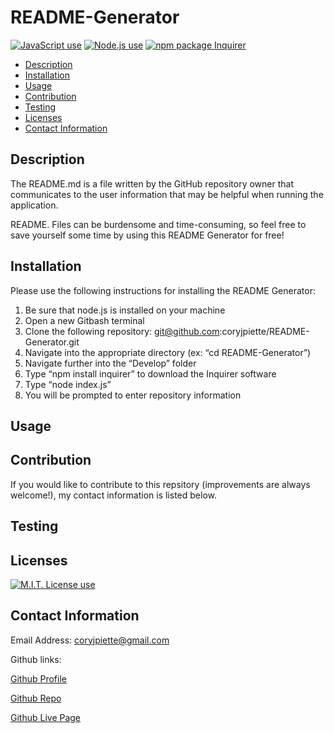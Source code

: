 # README-Generator


<a href="https://img.shields.io/badge/JavaScipt-100%25-yellow"><img alt="JavaScript use" src="https://img.shields.io/badge/JavaScipt-100%25-yellow"></a> <a href="https://img.shields.io/badge/Used-Node.js-red"><img alt="Node.js use" src="https://img.shields.io/badge/Used-Node.js-red"></a> <a href="https://img.shields.io/badge/npm-Inquirer-orange"><img alt="npm package Inquirer" src="https://img.shields.io/badge/npm-Inquirer-orange"></a>


- [Description](#description)
- [Installation](#installation)
- [Usage](#usage)
- [Contribution](#contribution)
- [Testing](#testing)
- [Licenses](#licenses)
- [Contact Information](#contact-information)


## Description
The README.md is a file written by the GitHub repository owner that communicates to the user information that may be helpful when running the application.

README. Files can be burdensome and time-consuming, so feel free to save yourself some time by using this README Generator for free!


## Installation

Please use the following instructions for installing the README Generator:
1. Be sure that node.js is installed on your machine
2. Open a new Gitbash terminal
3. Clone the following repository: git@github.com:coryjpiette/README-Generator.git
4. Navigate into the appropriate directory (ex: “cd README-Generator”)
5. Navigate further into the “Develop” folder
6. Type “npm install inquirer” to download the Inquirer software 
7. Type “node index.js”
8. You will be prompted to enter repository information


## Usage

## Contribution
If you would like to contribute to this repsitory (improvements are always welcome!), my contact information is listed below.

## Testing

## Licenses
<a href="https://img.shields.io/badge/License-MIT-brightgreen"><img alt="M.I.T. License use" src="https://img.shields.io/badge/License-MIT-brightgreen"></a>
## Contact Information
Email Address: coryjpiette@gmail.com

Github links:

[Github Profile](https://github.com/coryjpiette)

[Github Repo](https://github.com/coryjpiette/README-Generator)

[Github Live Page](https://coryjpiette.github.io/README-Generator/)
